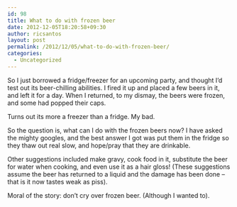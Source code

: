 ```yaml
---
id: 98
title: What to do with frozen beer
date: 2012-12-05T18:20:58+09:30
author: ricsantos
layout: post
permalink: /2012/12/05/what-to-do-with-frozen-beer/
categories:
  - Uncategorized
---
```

So I just borrowed a fridge/freezer for an upcoming party, and thought I&#8217;d test out its beer-chilling abilities. I fired it up and placed a few beers in it, and left it for a day. When I returned, to my dismay, the beers were frozen, and some had popped their caps.

Turns out its more a freezer than a fridge. My bad.

So the question is, what can I do with the frozen beers now? I have asked the mighty googles, and the best answer I got was put them in the fridge so they thaw out real slow, and hope/pray that they are drinkable.

Other suggestions included make gravy, cook food in it, substitute the beer for water when cooking, and even use it as a hair gloss! (These suggestions assume the beer has returned to a liquid and the damage has been done &#8211; that is it now tastes weak as piss).

Moral of the story: don&#8217;t cry over frozen beer. (Although I wanted to).